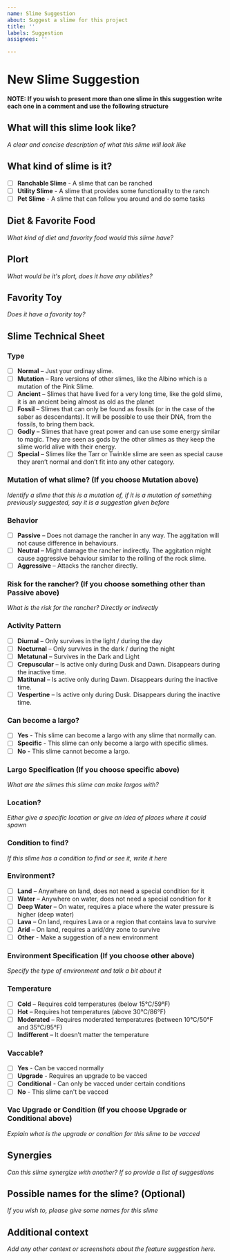 ```yaml
---
name: Slime Suggestion
about: Suggest a slime for this project
title: ''
labels: Suggestion
assignees: ''

---
```


# New Slime Suggestion

**NOTE: If you wish to present more than one slime in this suggestion write each one in a comment and use the following structure**

## What will this slime look like?
*A clear and concise description of what this slime will look like*

## What kind of slime is it?
* [ ] **Ranchable Slime** - A slime that can be ranched
* [ ] **Utility Slime** - A slime that provides some functionality to the ranch
* [ ] **Pet Slime** - A slime that can follow you around and do some tasks

## Diet & Favorite Food
*What kind of diet and favority food would this slime have?*

## Plort
*What would be it's plort, does it have any abilities?*

## Favority Toy
*Does it have a favority toy?*

## Slime Technical Sheet
### Type
* [ ] **Normal** – Just your ordinay slime.
* [ ] **Mutation** – Rare versions of other slimes, like the Albino which is a mutation of the Pink Slime.
* [ ] **Ancient** – Slimes that have lived for a very long time, like the gold slime, it is an ancient being almost as old as the planet
* [ ] **Fossil** – Slimes that can only be found as fossils (or in the case of the saber as descendants). It will be possible to use their DNA, from the fossils, to bring them back.
* [ ] **Godly** – Slimes that have great power and can use some energy similar to magic. They are seen as gods by the other slimes as they keep the slime world alive with their energy.
* [ ] **Special** – Slimes like the Tarr or Twinkle slime are seen as special cause they aren’t normal and don’t fit into any other category.

### Mutation of what slime? (If you choose Mutation above)
*Identify a slime that this is a mutation of, if it is a mutation of something previously suggested, say it is a suggestion given before*

### Behavior
* [ ] **Passive** – Does not damage the rancher in any way. The aggitation will not cause difference in behaviours.
* [ ] **Neutral** – Might damage the rancher indirectly. The aggitation might cause aggressive behaviour similar to the rolling of the rock slime.
* [ ] **Aggressive** – Attacks the rancher directly.

### Risk for the rancher? (If you choose something other than Passive above)
*What is the risk for the rancher? Directly or Indirectly*

### Activity Pattern
* [ ] **Diurnal** – Only survives in the light / during the day
* [ ] **Nocturnal** – Only survives in the dark / during the night
* [ ] **Metatunal** – Survives in the Dark and Light
* [ ] **Crepuscular** – Is active only during Dusk and Dawn. Disappears during the inactive time.
* [ ] **Matitunal** – Is active only during Dawn. Disappears during the inactive time.
* [ ] **Vespertine** – Is active only during Dusk. Disappears during the inactive time.

### Can become a largo?
* [ ] **Yes** - This slime can become a largo with any slime that normally can.
* [ ] **Specific** - This slime can only become a largo with specific slimes.
* [ ] **No** - This slime cannot become a largo.

### Largo Specification (If you choose specific above)
*What are the slimes this slime can make largos with?*

### Location?
*Either give a specific location or give an idea of places where it could spawn*

### Condition to find?
*If this slime has a condition to find or see it, write it here*

### Environment?
* [ ] **Land** – Anywhere on land, does not need a special condition for it
* [ ] **Water** – Anywhere on water, does not need a special condition for it
* [ ] **Deep Water** – On water, requires a place where the water pressure is higher (deep water)
* [ ] **Lava** – On land, requires Lava or a region that contains lava to survive
* [ ] **Arid** – On land, requires a arid/dry zone to survive
* [ ] **Other** - Make a suggestion of a new environment

### Environment Specification (If you choose other above)
*Specify the type of environment and talk a bit about it*

### Temperature
* [ ] **Cold** – Requires cold temperatures (below 15°C/59°F)
* [ ] **Hot** – Requires hot temperatures (above 30°C/86°F)
* [ ] **Moderated** – Requires moderated temperatures (between 10°C/50°F and 35°C/95°F)
* [ ] **Indifferent** – It doesn’t matter the temperature

### Vaccable?
* [ ] **Yes** - Can be vacced normally
* [ ] **Upgrade** - Requires an upgrade to be vacced
* [ ] **Conditional** - Can only be vacced under certain conditions
* [ ] **No** - This slime can't be vacced

### Vac Upgrade or Condition (If you choose Upgrade or Conditional above)
*Explain what is the upgrade or condition for this slime to be vacced*

## Synergies
*Can this slime synergize with another? If so provide a list of suggestions*

## Possible names for the slime? (Optional)
*If you wish to, please give some names for this slime*

## Additional context
*Add any other context or screenshots about the feature suggestion here.*
